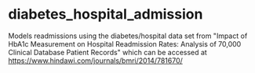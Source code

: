 # diabetes_hospital_admission
Models readmissions using the diabetes/hospital data set from
"Impact of HbA1c Measurement on Hospital Readmission Rates: Analysis of 70,000 Clinical Database Patient Records"
which can be accessed at https://www.hindawi.com/journals/bmri/2014/781670/
